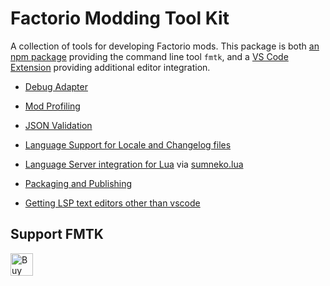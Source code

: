 # Factorio Modding Tool Kit

A collection of tools for developing Factorio mods. This package is both [an npm package](https://www.npmjs.com/package/factoriomod-debug) providing the command line tool `fmtk`, and a [VS Code Extension](https://marketplace.visualstudio.com/items?itemName=justarandomgeek.factoriomod-debug) providing additional editor integration.

 * [Debug Adapter](doc/debugadapter.md)
 * [Mod Profiling](doc/profile.md)
 * [JSON Validation](doc/language-json.md)
 * [Language Support for Locale and Changelog files](doc/language.md)
 * [Language Server integration for Lua](doc/language-lua.md) via [sumneko.lua](https://marketplace.visualstudio.com/items?itemName=sumneko.lua)
 * [Packaging and Publishing](doc/package.md)

 * [Getting LSP text editors other than vscode](doc/lsptutorial.md)

## Support FMTK

[<img height='36' style='border:0px;height:36px;' src='https://az743702.vo.msecnd.net/cdn/kofi2.png?v=2' border='0' alt='Buy Me a Coffee at ko-fi.com'/>](https://ko-fi.com/X8X41IE4T)

